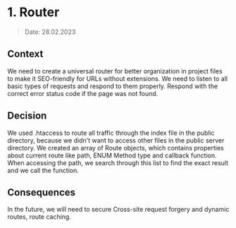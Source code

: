 # 1. Router
> Date: 28.02.2023

## Context 
We need to create a universal router for better organization in project files to make it SEO-friendly for URLs without extensions. We need to listen to all basic types of requests and respond to them properly. Respond with the correct error status code if the page was not found.

## Decision 
We used .htaccess to route all traffic through the index file in the public directory, because we didn't want to access other files in the public server directory. We created an array of Route objects, which contains properties about current route like path, ENUM Method type and callback function. When accessing the path, we search through this list to find the exact result and we call the function.

## Consequences
In the future, we will need to secure Cross-site request forgery and dynamic routes, route caching.